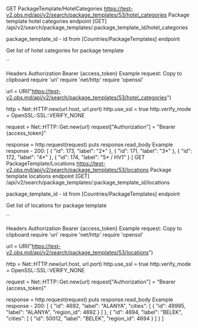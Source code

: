 GET PackageTemplate/HotelCategories
https://test-v2.obs.md/api/v2/search/package_templates/53/hotel_categories
Package template hotel categories endpoint
[GET] /api/v2/search/package_templates/:package_template_id/hotel_categories

package_template_id - id from [Countries/PackageTemplates] endpoint

Get list of hotel categories for package template

``

Headers
Authorization
Bearer {access_token}
Example request:
Copy to clipboard
require 'uri'
require 'net/http'
require 'openssl'

url = URI("https://test-v2.obs.md/api/v2/search/package_templates/53/hotel_categories")

http = Net::HTTP.new(url.host, url.port)
http.use_ssl = true
http.verify_mode = OpenSSL::SSL::VERIFY_NONE

request = Net::HTTP::Get.new(url)
request["Authorization"] = "Bearer {access_token}"

response = http.request(request)
puts response.read_body
Example response - 200:
[
	{
		"id": 173,
		"label": "2*"
	},
	{
		"id": 171,
		"label": "3*"
	},
	{
		"id": 172,
		"label": "4*"
	},
	{
		"id": 174,
		"label": "5* \/ HV1"
	}
]
GET PackageTemplate/Locations
https://test-v2.obs.md/api/v2/search/package_templates/53/locations
Package template locations endpoint
[GET] /api/v2/search/package_templates/:package_template_id/locations

package_template_id - id from [Countries/PackageTemplates] endpoint

Get list of locations for package template

``

Headers
Authorization
Bearer {access_token}
Example request:
Copy to clipboard
require 'uri'
require 'net/http'
require 'openssl'

url = URI("https://test-v2.obs.md/api/v2/search/package_templates/53/locations")

http = Net::HTTP.new(url.host, url.port)
http.use_ssl = true
http.verify_mode = OpenSSL::SSL::VERIFY_NONE

request = Net::HTTP::Get.new(url)
request["Authorization"] = "Bearer {access_token}"

response = http.request(request)
puts response.read_body
Example response - 200:
[
	{
		"id": 4692,
		"label": "ALANYA",
		"cities": [
			{
				"id": 49995,
				"label": "ALANYA",
				"region_id": 4692
			}
		]
	},
	{
		"id": 4694,
		"label": "BELEK",
		"cities": [
			{
				"id": 50012,
				"label": "BELEK",
				"region_id": 4694
			}
		]
	}
]